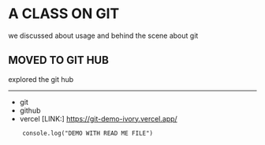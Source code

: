 # A CLASS ON  GIT

we discussed about usage and behind the scene about git

## MOVED TO GIT HUB

explored the git hub

--- 

- git
- github
- vercel [LINK:]
https://git-demo-ivory.vercel.app/


```
    console.log("DEMO WITH READ ME FILE")
```
